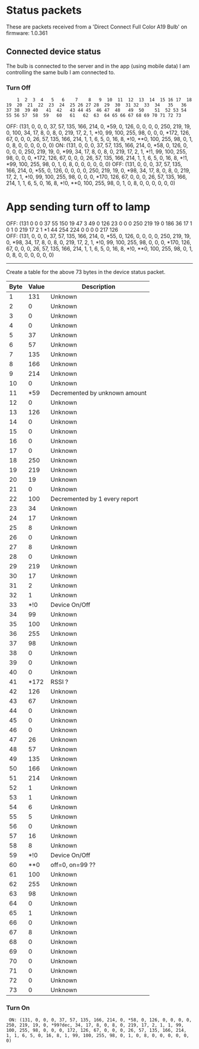 # Status packets

These are packets received from a 'Direct Connect Full Color A19 Bulb' on firmware: 1.0.361

## Connected device status

The bulb is connected to the server and in the app (using mobile data) 
I am controlling the same bulb I am connected to.

### Turn Off
        1  2  3  4   5   6    7    8   9  10  11  12  13  14  15 16 17  18   19  20  21  22  23  24  25 26 27 28  29  30  31 32  33  34   35   36  37 38  39 40   41  42   43 44 45  46 47  48   49  50    51  52 53 54 55 56 57  58  59   60   61   62  63  64 65 66 67 68 69 70 71 72 73
OFF: (131, 0, 0, 0, 37, 57, 135, 166, 214, 0, *59, 0, 126, 0, 0, 0, 0, 250, 219, 19, 0, 100, 34, 17, 8, 0, 8, 0, 219, 17, 2, 1, *!0, 99, 100, 255, 98, 0, 0, 0, *172, 126, 67, 0, 0, 0, 26, 57, 135, 166, 214, 1, 1, 6, 5, 0, 16, 8, *!0, **0, 100, 255, 98, 0, 1, 0, 8, 0, 0, 0, 0, 0, 0)
 ON: (131, 0, 0, 0, 37, 57, 135, 166, 214, 0, *58, 0, 126, 0, 0, 0, 0, 250, 219, 19, 0, *99, 34, 17, 8, 0, 8, 0, 219, 17, 2, 1, *!1, 99, 100, 255, 98, 0, 0, 0, *172, 126, 67, 0, 0, 0, 26, 57, 135, 166, 214, 1, 1, 6, 5, 0, 16, 8, *!1, *99, 100, 255, 98, 0, 1, 0, 8, 0, 0, 0, 0, 0, 0)
OFF: (131, 0, 0, 0, 37, 57, 135, 166, 214, 0, *55, 0, 126, 0, 0, 0, 0, 250, 219, 19, 0, *98, 34, 17, 8, 0, 8, 0, 219, 17, 2, 1, *!0, 99, 100, 255, 98, 0, 0, 0, *170, 126, 67, 0, 0, 0, 26, 57, 135, 166, 214, 1, 1, 6, 5, 0, 16, 8, *!0, **0, 100, 255, 98, 0, 1, 0, 8, 0, 0, 0, 0, 0, 0)
# App sending turn off to lamp
OFF: (131  0  0  0  37  55  150  19   47   3  49   0  126 23  0  0  0  250  219  19  0  186  36  17  1  0  1  0  219  17  2  1  *1   44  254  224   0  0  0  0  217   126                  
OFF: (131, 0, 0, 0, 37, 57, 135, 166, 214, 0, *55, 0, 126, 0, 0, 0, 0, 250, 219, 19, 0, *98, 34, 17, 8, 0, 8, 0, 219, 17, 2, 1, *!0, 99, 100, 255, 98, 0, 0, 0, *170, 126, 67, 0, 0, 0, 26, 57, 135, 166, 214, 1, 1, 6, 5, 0, 16, 8, *!0, **0, 100, 255, 98, 0, 1, 0, 8, 0, 0, 0, 0, 0, 0)

---

Create a table for the above 73 bytes in the device status packet.

| Byte | Value | Description                   |
| ---- | ----- |-------------------------------|
| 1    | 131   | Unknown                       |
| 2    | 0     | Unknown                       |
| 3    | 0     | Unknown                       |
| 4    | 0     | Unknown                       |
| 5    | 37    | Unknown                       |
| 6    | 57    | Unknown                       |
| 7    | 135   | Unknown                       |
| 8    | 166   | Unknown                       |
| 9    | 214   | Unknown                       |
| 10   | 0     | Unknown                       |
| 11   | *59   | Decremented by unknown amount |
| 12   | 0     | Unknown                       |
| 13   | 126   | Unknown                       |
| 14   | 0     | Unknown                       |
| 15   | 0     | Unknown                       |
| 16   | 0     | Unknown                       |
| 17   | 0     | Unknown                       |
| 18   | 250   | Unknown                       |
| 19   | 219   | Unknown                       |
| 20   | 19    | Unknown                       |
| 21   | 0     | Unknown                       |
| 22   | 100   | Decremented by 1 every report |
| 23   | 34    | Unknown                       |
| 24   | 17    | Unknown                       |
| 25   | 8     | Unknown                       |
| 26   | 0     | Unknown                       |
| 27   | 8     | Unknown                       |
| 28   | 0     | Unknown                       |
| 29   | 219   | Unknown                       |
| 30   | 17    | Unknown                       |
| 31   | 2     | Unknown                       |
| 32   | 1     | Unknown                       |
| 33   | *!0   | Device On/Off                 |
| 34   | 99    | Unknown                       |
| 35   | 100   | Unknown                       |
| 36   | 255   | Unknown                       |
| 37   | 98    | Unknown                       |
| 38   | 0     | Unknown                       |
| 39   | 0     | Unknown                       |
| 40   | 0     | Unknown                       |
| 41   | *172  | RSSI ?                        |
| 42   | 126   | Unknown                       |
| 43   | 67    | Unknown                       |
| 44   | 0     | Unknown                       |
| 45   | 0     | Unknown                       |
| 46   | 0     | Unknown                       |
| 47   | 26    | Unknown                       |
| 48   | 57    | Unknown                       |
| 49   | 135   | Unknown                       |
| 50   | 166   | Unknown                       |
| 51   | 214   | Unknown                       |
| 52   | 1     | Unknown                       |
| 53   | 1     | Unknown                       |
| 54   | 6     | Unknown                       |
| 55   | 5     | Unknown                       |
| 56   | 0     | Unknown                       |
| 57   | 16    | Unknown                       |
| 58   | 8     | Unknown                       |
| 59   | *!0   | Device On/Off                 |
| 60   | **0   | off=0, on=99 ??               |
| 61   | 100   | Unknown                       |
| 62   | 255   | Unknown                       |
| 63   | 98    | Unknown                       |
| 64   | 0     | Unknown                       |
| 65   | 1     | Unknown                       |
| 66   | 0     | Unknown                       |
| 67   | 8     | Unknown                       |
| 68   | 0     | Unknown                       |
| 69   | 0     | Unknown                       |
| 70   | 0     | Unknown                       |
| 71   | 0     | Unknown                       |
| 72   | 0     | Unknown                       |
| 73   | 0     | Unknown                       |



### Turn On

```log
 ON: (131, 0, 0, 0, 37, 57, 135, 166, 214, 0, *58, 0, 126, 0, 0, 0, 0, 250, 219, 19, 0, *99?dec, 34, 17, 8, 0, 8, 0, 219, 17, 2, 1, 1, 99, 100, 255, 98, 0, 0, 0, 172, 126, 67, 0, 0, 0, 26, 57, 135, 166, 214, 1, 1, 6, 5, 0, 16, 8, 1, 99, 100, 255, 98, 0, 1, 0, 8, 0, 0, 0, 0, 0, 0)
```
